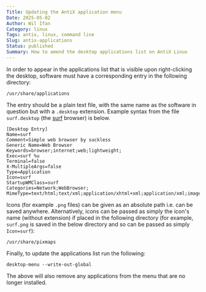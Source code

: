 ```yaml
---
Title: Updating the AntiX application menu
Date: 2025-05-02
Author: Wil Ifan
Category: linux
Tags: antix, linux, command line
Slug: antix-applications
Status: published
Summary: How to amend the desktop applications list on AntiX Linux
---
```


In order to appear in the applications list that is visible upon right-clicking the desktop, software must have a corresponding entry in the following directory:

```
/usr/share/applications
```

The entry should be a plain text file, with the same name as the software in question but with a `.desktop` extension.  Example syntax from the file `surf.desktop` (the [surf][] browser) is below.

[surf]: https://surf.suckless.org

```
[Desktop Entry]
Name=surf
Comment=Simple web browser by suckless
Generic Name=Web Browser
Keywords=browser;internet;web;lightweight;
Exec=surf %u
Terminal=false
X-MultipleArgs=false
Type=Application
Icon=surf
StartupWMClass=surf
Categories=Network;WebBrowser;
MimeType=text/html;text/xml;application/xhtml+xml;application/xml;image/gif;image/jpeg;image/png
```

Icons (for example `.png` files) can be given as an absolute path i.e. can be saved anywhere.  Alternatively, icons can be passed as simply the icon's name (without extension) if placed in the following directory (for example, `surf.png` is saved in the below directory and so can be passed as simply `Icon=surf`):

```
/usr/share/pixmaps
```

Finally, to update the applications list run the following:

```shell
desktop-menu --write-out-global
```

The above will also remove any applications from the menu that are no longer installed. 
